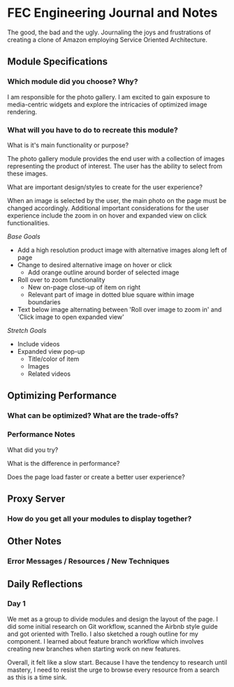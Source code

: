 # FEC Engineering Journal and Notes

The good, the bad and the ugly. Journaling the joys and frustrations of creating a clone of Amazon employing Service Oriented Architecture.

## Module Specifications

### Which module did you choose? Why?

I am responsible for the photo gallery. I am excited to gain exposure to media-centric widgets and explore the intricacies of optimized image rendering.

### What will you have to do to recreate this module?

What is it's main functionality or purpose?

The photo gallery module provides the end user with a collection of images representing the product of interest. The user has the ability to select from these images.

What are important design/styles to create for the user experience?

When an image is selected by the user, the main photo on the page must be changed accordingly. Additional important considerations for the user experience include the zoom in on hover and expanded view on click functionalities.

*Base Goals*
* Add a high resolution product image with alternative images along left of page
* Change to desired alternative image on hover or click
  * Add orange outline around border of selected image
* Roll over to zoom functionality
  * New on-page close-up of item on right
  * Relevant part of image in dotted blue square within image boundaries
* Text below image alternating between 'Roll over image to zoom in' and 'Click image to open expanded view'

*Stretch Goals*
* Include videos
* Expanded view pop-up
  * Title/color of item
  * Images
  * Related videos

## Optimizing Performance

### What can be optimized? What are the trade-offs?

### Performance Notes

What did you try?

What is the difference in performance?

Does the page load faster or create a better user experience?

## Proxy Server

### How do you get all your modules to display together?

## Other Notes

### Error Messages / Resources / New Techniques

## Daily Reflections

### Day 1

We met as a group to divide modules and design the layout of the page. I did some initial research on Git workflow, scanned the Airbnb style guide and got oriented with Trello. I also sketched a rough outline for my component. I learned about feature branch workflow which involves creating new branches when starting work on new features.

Overall, it felt like a slow start. Because I have the tendency to research until mastery, I need to resist the urge to browse every resource from a search as this is a time sink.